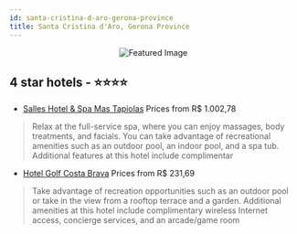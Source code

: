 ```yaml
---
id: santa-cristina-d-aro-gerona-province
title: Santa Cristina d'Aro, Gerona Province
---
```


<center><img src="https://i.travelapi.com/hotels/1000000/910000/903500/903485/8c483ecf_z.jpg" alt="Featured Image" /></center>


##  4 star hotels - ⭐️⭐️⭐️⭐️

-    [Salles Hotel & Spa Mas Tapiolas](https://us.hurb.com/hotels/santa-cristina-d-aro/salles-hotel-spa-mas-tapiolas-JNP-JP903232?cmp=18055) Prices from R$ 1.002,78
   > Relax at the full-service spa, where you can enjoy massages, body treatments, and facials. You can take advantage of recreational amenities such as an outdoor pool, an indoor pool, and a spa tub. Additional features at this hotel include complimentar
-    [Hotel Golf Costa Brava](https://us.hurb.com/hotels/santa-cristina-d-aro/hotel-golf-costa-brava-JNP-JP281241?cmp=18055) Prices from R$ 231,69
   > Take advantage of recreation opportunities such as an outdoor pool or take in the view from a rooftop terrace and a garden. Additional amenities at this hotel include complimentary wireless Internet access, concierge services, and an arcade/game room

